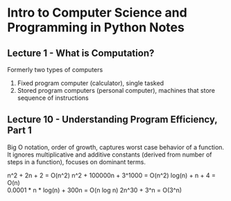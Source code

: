 # Intro to Computer Science and Programming in Python Notes

## Lecture 1 - What is Computation?

Formerly two types of computers

1. Fixed program computer (calculator), single tasked
2. Stored program computers (personal computer), machines that store sequence of instructions

## Lecture 10 - Understanding Program Efficiency, Part 1

Big O notation, order of growth, captures worst case behavior of a function.
It ignores multiplicative and additive constants (derived from number of steps in a function), focuses on dominant terms.

n^2 + 2n + 2 = O(n^2)
n^2 + 100000n + 3^1000 = O(n^2)
log(n) + n + 4 = O(n)\
0.0001 * n * log(n) + 300n = O(n log n)
2n^30 + 3^n = O(3^n)
